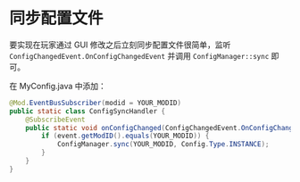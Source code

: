 # 同步配置文件

要实现在玩家通过 GUI 修改之后立刻同步配置文件很简单，监听 `ConfigChangedEvent.OnConfigChangedEvent` 并调用 `ConfigManager::sync` 即可。

在 MyConfig.java 中添加：

```java
@Mod.EventBusSubscriber(modid = YOUR_MODID)
public static class ConfigSyncHandler {
    @SubscribeEvent
    public static void onConfigChanged(ConfigChangedEvent.OnConfigChangedEvent event) {
        if (event.getModID().equals(YOUR_MODID)) {
            ConfigManager.sync(YOUR_MODID, Config.Type.INSTANCE);
        }
    }
}
```
